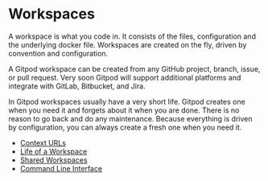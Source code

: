 # Workspaces

A workspace is what you code in. It consists of the files, configuration and the underlying docker file.
Workspaces are created on the fly, driven by convention and configuration.

A Gitpod workspace can be created from any GitHub project, branch, issue, or pull request.
Very soon Gitpod will support additional platforms and integrate with GitLab, Bitbucket, and Jira.

In Gitpod workspaces usually have a very short life. Gitpod creates one when you need it and forgets about it when you are done.
There is no reason to go back and do any maintenance. Because everything is driven by configuration, you can always create a fresh one when you need it.

  * [Context URLs](/docs/31-context-urls/)
  * [Life of a Workspace](/docs/32_life_of_workspace/)
  * [Shared Workspaces](/docs/33_sharing_and_collaboration/)
  * [Command Line Interface](/docs/34_command_line_interface/)

